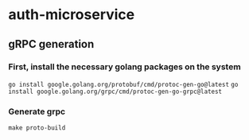# auth-microservice

## gRPC generation

### First, install the necessary golang packages on the system
`go install google.golang.org/protobuf/cmd/protoc-gen-go@latest`
`go install google.golang.org/grpc/cmd/protoc-gen-go-grpc@latest`

### Generate grpc
`make proto-build`